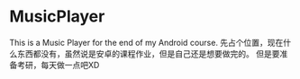 # MusicPlayer
This is a Music Player for the end of my Android course.
先占个位置，现在什么东西都没有，虽然说是安卓的课程作业，但是自己还是想要做完的。
但是要准备考研，每天做一点吧XD
